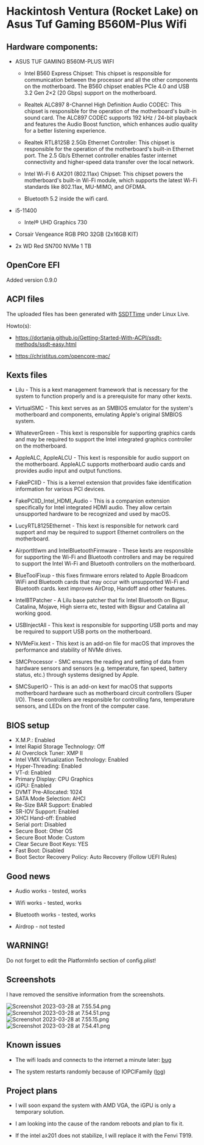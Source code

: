 # Hackintosh Ventura (Rocket Lake) on Asus Tuf Gaming B560M-Plus Wifi

## Hardware components:

* ASUS TUF GAMING B560M-PLUS WIFI

  - Intel B560 Express Chipset: This chipset is responsible for communication between the processor and all the other components on the motherboard. The B560 chipset enables PCIe 4.0 and USB 3.2 Gen 2×2 (20 Gbps) support on the motherboard.

  - Realtek ALC897 8-Channel High Definition Audio CODEC: This chipset is responsible for the operation of the motherboard's built-in sound card. The ALC897 CODEC supports 192 kHz / 24-bit playback and features the Audio Boost function, which enhances audio quality for a better listening experience.
  
  - Realtek RTL8125B 2.5Gb Ethernet Controller: This chipset is responsible for the operation of the motherboard's built-in Ethernet port. The 2.5 Gb/s Ethernet controller enables faster internet connectivity and higher-speed data transfer over the local network.
  
  - Intel Wi-Fi 6 AX201 (802.11ax) Chipset: This chipset powers the motherboard's built-in Wi-Fi module, which supports the latest Wi-Fi standards like 802.11ax, MU-MIMO, and OFDMA.
  - Bluetooth 5.2 inside the wifi card.
  
* i5-11400
  - Intel® UHD Graphics 730
  
* Corsair Vengeance RGB PRO 32GB (2x16GB KIT)

* 2x WD Red SN700 NVMe 1 TB

## OpenCore EFI

Added version 0.9.0

## ACPI files

The uploaded files has been generated with [SSDTTime](https://github.com/corpnewt/SSDTTime) under Linux Live.

Howto(s):

  * https://dortania.github.io/Getting-Started-With-ACPI/ssdt-methods/ssdt-easy.html

  * https://christitus.com/opencore-mac/

## Kexts files

  * Lilu - This is a kext management framework that is necessary for the system to function properly and is a prerequisite for many other kexts.
  
  * VirtualSMC - This kext serves as an SMBIOS emulator for the system's motherboard and components, emulating Apple's original SMBIOS system.
  
  * WhateverGreen - This kext is responsible for supporting graphics cards and may be required to support the Intel integrated graphics controller on the motherboard.
  
  * AppleALC, AppleALCU - This kext is responsible for audio support on the motherboard. AppleALC supports motherboard audio cards and provides audio input and output functions.
  
  * FakePCIID - This is a kernel extension that provides fake identification information for various PCI devices. 
  
  * FakePCIID_Intel_HDMI_Audio - This is a companion extension specifically for Intel integrated HDMI audio. They allow certain unsupported hardware to be recognized and used by macOS.
  
  * LucyRTL8125Ethernet - This kext is responsible for network card support and may be required to support Ethernet controllers on the motherboard.
  
  * AirportItlwm and IntelBluetoothFirmware - These kexts are responsible for supporting the Wi-Fi and Bluetooth controllers and may be required to support the Intel Wi-Fi and Bluetooth controllers on the motherboard.
  
  * BlueToolFixup - this fixes firmware errors related to Apple Broadcom WiFi and Bluetooth cards that may occur with unsupported Wi-Fi and Bluetooth cards. kext improves AirDrop, Handoff and other features.
  
  * IntelBTPatcher - A Lilu base patcher that fix Intel Bluetooth on Bigsur, Catalina, Mojave, High sierra etc, tested with Bigsur and Catalina all working good.

  * USBInjectAll - This kext is responsible for supporting USB ports and may be required to support USB ports on the motherboard.
  
  * NVMeFix.kext - This kext is an add-on file for macOS that improves the performance and stability of NVMe drives.
  
  * SMCProcessor - SMC ensures the reading and setting of data from hardware sensors and sensors (e.g. temperature, fan speed, battery status, etc.) through systems designed by Apple.
  
  * SMCSuperIO - This is an add-on kext for macOS that supports motherboard hardware such as motherboard circuit controllers (Super I/O). These controllers are responsible for controlling fans, temperature sensors, and LEDs on the front of the computer case.
  
## BIOS setup

  * X.M.P.: Enabled
  * Intel Rapid Storage Technology: Off
  * AI Overclock Tuner: XMP II
  * Intel VMX Virtualization Technology: Enabled
  * Hyper-Threading: Enabled
  * VT-d: Enabled
  * Primary Display: CPU Graphics
  * iGPU: Enabled
  * DVMT Pre-Allocated: 1024
  * SATA Mode Selection: AHCI
  * Re-Size BAR Support: Enabled
  * SR-IOV Support: Enabled
  * XHCI Hand-off: Enabled
  * Serial port: Disabled
  * Secure Boot: Other OS
  * Secure Boot Mode: Custom
  * Clear Secure Boot Keys: YES
  * Fast Boot: Disabled
  * Boot Sector Recovery Policy: Auto Recovery (Follow UEFI Rules)


## Good news

  * Audio works - tested, works
  
  * Wifi works - tested, works
  
  * Bluetooth works - tested, works
  
  * Airdrop - not tested

## WARNING!

Do not forget to edit the PlatformInfo section of config.plist!

## Screenshots
I have removed the sensitive information from the screenshots.

![Screenshot 2023-03-28 at 7.55.54.png](screenshots%2FScreenshot%202023-03-28%20at%207.55.54.png)
![Screenshot 2023-03-28 at 7.54.51.png](screenshots%2FScreenshot%202023-03-28%20at%207.54.51.png)
![Screenshot 2023-03-28 at 7.55.15.png](screenshots%2FScreenshot%202023-03-28%20at%207.55.15.png)
![Screenshot 2023-03-28 at 7.54.41.png](screenshots%2FScreenshot%202023-03-28%20at%207.54.41.png)

## Known issues 

  * The wifi loads and connects to the internet a minute later: [bug](https://github.com/OpenIntelWireless/itlwm/issues/823)
  
  * The system restarts randomly because of IOPCIFamily ([log](https://github.com/peterzsilak/hackintosh-on-asus-tuf-b560m-plus-wifi.git/logs/IOPCIFamily_kernel_panic.txt))

## Project plans

  * I will soon expand the system with AMD VGA, the iGPU is only a temporary solution. 

  * I am looking into the cause of the random reboots and plan to fix it. 

  * If the intel ax201 does not stabilize, I will replace it with the Fenvi T919.

